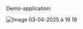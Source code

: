 Demo-application:


![Image 03-04-2025 à 19 19](https://github.com/user-attachments/assets/625cbd2d-277f-4fa8-beb3-dca82fe591c3)
